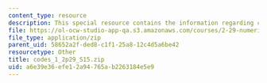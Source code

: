 ```yaml
---
content_type: resource
description: This special resource contains the information regarding codes 1.
file: https://ol-ocw-studio-app-qa.s3.amazonaws.com/courses/2-29-numerical-fluid-mechanics-spring-2015/a6e39e36efe12a94765ab2263184e5e9_codes_1_2p29_S15.zip
file_type: application/zip
parent_uid: 58652a2f-ded8-c1f1-25a8-12c4d5a6be42
resourcetype: Other
title: codes_1_2p29_S15.zip
uid: a6e39e36-efe1-2a94-765a-b2263184e5e9
---
```

